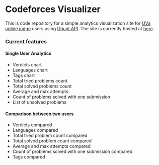 # Codeforces Visualizer

This is code repository for a simple analytics visualization site for [UVa online judge](https://onlinejudge.org/) users using [Uhunt API](https://uhunt.onlinejudge.org/api). The site is currently hosted at [here](https://uva.netlify.com/).

### Current features

#### Single User Analytics
* Verdicts chart
* Languages chart
* Tags chart
* Total tried problems count
* Total solved problems count
* Average and max attempts
* Count of problems solved with one submission
* List of unsolved problems

#### Comparison between two users
* Verdicts compared
* Languages compared
* Total tried problem count compared
* Total solved problem count compared
* Average and max attempts compared
* Count of problems solved with one submission compared
* Tags compared